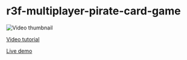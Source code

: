 # r3f-multiplayer-pirate-card-game


![Video thumbnail](https://github.com/wass08/r3f-multiplayer-pirate-card-game/assets/6551176/42636005-b1ea-4fe3-8a6e-4d4e8b9eed61)

[Video tutorial](https://youtu.be/1dVSudmc2DA)

[Live demo](https://r3f-multiplayer-pirate-card-game.vercel.app/)
